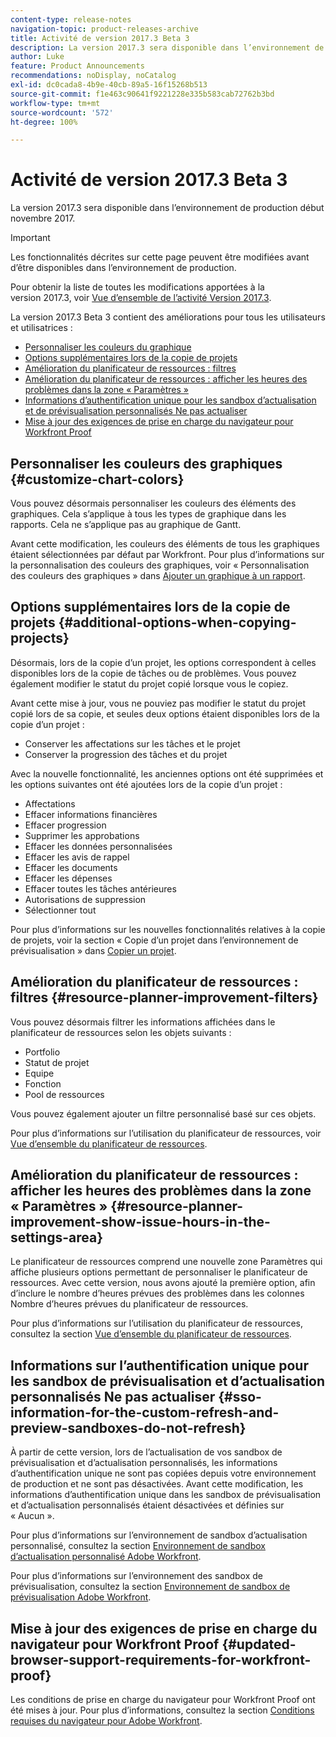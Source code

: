 ```yaml
---
content-type: release-notes
navigation-topic: product-releases-archive
title: Activité de version 2017.3 Beta 3
description: La version 2017.3 sera disponible dans l’environnement de production début novembre 2017.
author: Luke
feature: Product Announcements
recommendations: noDisplay, noCatalog
exl-id: dc0cada8-4b9e-40cb-89a5-16f15268b513
source-git-commit: f1e463c90641f9221228e335b583cab72762b3bd
workflow-type: tm+mt
source-wordcount: '572'
ht-degree: 100%

---
```


# Activité de version 2017.3 Beta 3

La version 2017.3 sera disponible dans l’environnement de production début novembre 2017.

>[!IMPORTANT]
>
>Les fonctionnalités décrites sur cette page peuvent être modifiées avant d’être disponibles dans l’environnement de production.

Pour obtenir la liste de toutes les modifications apportées à la version 2017.3, voir [Vue d’ensemble de l’activité Version 2017.3](../../../../product-announcements/product-releases/quarterly-release-archive/2017.3-release-activity/2017-3-release-activity-overview.md).

La version 2017.3 Beta 3 contient des améliorations pour tous les utilisateurs et utilisatrices :

* [Personnaliser les couleurs du graphique](#customize-chart-colors)
* [Options supplémentaires lors de la copie de projets](#additional-options-when-copying-projects)
* [Amélioration du planificateur de ressources : filtres](#resource-planner-improvement-filters)
* [Amélioration du planificateur de ressources : afficher les heures des problèmes dans la zone « Paramètres »](#resource-planner-improvement-show-issue-hours-in-the-settings-area)
* [Informations d’authentification unique pour les sandbox d’actualisation et de prévisualisation personnalisés Ne pas actualiser](#sso-information-for-the-custom-refresh-and-preview-sandboxes-do-not-refresh)
* [Mise à jour des exigences de prise en charge du navigateur pour Workfront Proof](#updated-browser-support-requirements-for-workfront-proof)

## Personnaliser les couleurs des graphiques {#customize-chart-colors}

Vous pouvez désormais personnaliser les couleurs des éléments des graphiques. Cela s’applique à tous les types de graphique dans les rapports. Cela ne s’applique pas au graphique de Gantt.

Avant cette modification, les couleurs des éléments de tous les graphiques étaient sélectionnées par défaut par Workfront. Pour plus d’informations sur la personnalisation des couleurs des graphiques, voir « Personnalisation des couleurs des graphiques » dans [Ajouter un graphique à un rapport](../../../../reports-and-dashboards/reports/creating-and-managing-reports/add-chart-report.md).

## Options supplémentaires lors de la copie de projets {#additional-options-when-copying-projects}

Désormais, lors de la copie d’un projet, les options correspondent à celles disponibles lors de la copie de tâches ou de problèmes. Vous pouvez également modifier le statut du projet copié lorsque vous le copiez.

Avant cette mise à jour, vous ne pouviez pas modifier le statut du projet copié lors de sa copie, et seules deux options étaient disponibles lors de la copie d’un projet :

* Conserver les affectations sur les tâches et le projet
* Conserver la progression des tâches et du projet

Avec la nouvelle fonctionnalité, les anciennes options ont été supprimées et les options suivantes ont été ajoutées lors de la copie d’un projet :

* Affectations
* Effacer informations financières
* Effacer progression
* Supprimer les approbations
* Effacer les données personnalisées
* Effacer les avis de rappel
* Effacer les documents
* Effacer les dépenses
* Effacer toutes les tâches antérieures
* Autorisations de suppression
* Sélectionner tout

Pour plus d’informations sur les nouvelles fonctionnalités relatives à la copie de projets, voir la section « Copie d’un projet dans l’environnement de prévisualisation » dans [Copier un projet](../../../../manage-work/projects/manage-projects/copy-project.md).

## Amélioration du planificateur de ressources : filtres {#resource-planner-improvement-filters}

Vous pouvez désormais filtrer les informations affichées dans le planificateur de ressources selon les objets suivants :

* Portfolio
* Statut de projet
* Equipe
* Fonction
* Pool de ressources

Vous pouvez également ajouter un filtre personnalisé basé sur ces objets.

Pour plus d’informations sur l’utilisation du planificateur de ressources, voir [Vue d’ensemble du planificateur de ressources](../../../../resource-mgmt/resource-planning/get-started-resource-planner.md).

## Amélioration du planificateur de ressources : afficher les heures des problèmes dans la zone « Paramètres » {#resource-planner-improvement-show-issue-hours-in-the-settings-area}

Le planificateur de ressources comprend une nouvelle zone Paramètres qui affiche plusieurs options permettant de personnaliser le planificateur de ressources. Avec cette version, nous avons ajouté la première option, afin d’inclure le nombre d’heures prévues des problèmes dans les colonnes Nombre d’heures prévues du planificateur de ressources.

Pour plus d’informations sur l’utilisation du planificateur de ressources, consultez la section [Vue d’ensemble du planificateur de ressources](../../../../resource-mgmt/resource-planning/get-started-resource-planner.md).

## Informations sur l’authentification unique pour les sandbox de prévisualisation et d’actualisation personnalisés Ne pas actualiser {#sso-information-for-the-custom-refresh-and-preview-sandboxes-do-not-refresh}

À partir de cette version, lors de l’actualisation de vos sandbox de prévisualisation et d’actualisation personnalisés, les informations d’authentification unique ne sont pas copiées depuis votre environnement de production et ne sont pas désactivées. Avant cette modification, les informations d’authentification unique dans les sandbox de prévisualisation et d’actualisation personnalisés étaient désactivées et définies sur « Aucun ».

Pour plus d’informations sur l’environnement de sandbox d’actualisation personnalisé, consultez la section [Environnement de sandbox d’actualisation personnalisé Adobe Workfront](../../../../administration-and-setup/set-up-workfront/workfront-testing-environments/wf-custom-refresh-sandbox-environment.md).

Pour plus d’informations sur l’environnement des sandbox de prévisualisation, consultez la section [Environnement de sandbox de prévisualisation Adobe Workfront](../../../../administration-and-setup/set-up-workfront/workfront-testing-environments/wf-preview-sandbox-environment.md).

## Mise à jour des exigences de prise en charge du navigateur pour Workfront Proof {#updated-browser-support-requirements-for-workfront-proof}

Les conditions de prise en charge du navigateur pour Workfront Proof ont été mises à jour. Pour plus d’informations, consultez la section [Conditions requises du navigateur pour Adobe Workfront](../../../../workfront-basics/workfront-browser-requirements.md).

